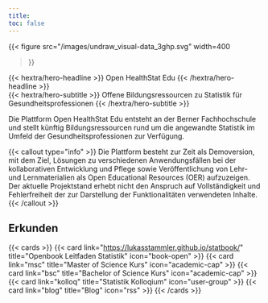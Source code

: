 ```yaml
---
title: 
toc: false
---
```


{{< figure
  src="/images/undraw_visual-data_3ghp.svg"
  width=400
>}}

<div class="hx:mt-6 hx:mb-6">
{{< hextra/hero-headline >}}
  Open HealthStat Edu
{{< /hextra/hero-headline >}}
</div>

<div class="hx:mb-12">
{{< hextra/hero-subtitle >}}
  Offene Bildungsressourcen zu Statistik für Gesundheitsprofessionen
{{< /hextra/hero-subtitle >}}
</div>

Die Plattform Open HealthStat Edu entsteht an der Berner Fachhochschule und stellt künftig Bildungsressourcen rund um die angewandte Statistik im Umfeld der Gesundheitsprofessionen zur Verfügung.

{{< callout type="info" >}}
  Die Plattform besteht zur Zeit als Demoversion, mit dem Ziel, Lösungen zu verschiedenen Anwendungsfällen bei der kollaborativen Entwicklung und Pflege sowie Veröffentlichung von Lehr- und Lernmaterialien als Open Educational Resources (OER) aufzuzeigen. Der aktuelle Projektstand erhebt nicht den Anspruch auf Vollständigkeit und Fehlerfreiheit der zur Darstellung der Funktionalitäten verwendeten Inhalte.
{{< /callout >}}

## Erkunden

{{< cards >}}
  {{< card link="https://lukasstammler.github.io/statbook/" title="Openbook Leitfaden Statistik" icon="book-open" >}}
  {{< card link="msc" title="Master of Science Kurs" icon="academic-cap" >}}
  {{< card link="bsc" title="Bachelor of Science Kurs" icon="academic-cap" >}}
  {{< card link="kolloq" title="Statistik Kolloqium" icon="user-group" >}}
  {{< card link="blog" title="Blog" icon="rss" >}}
{{< /cards >}}
